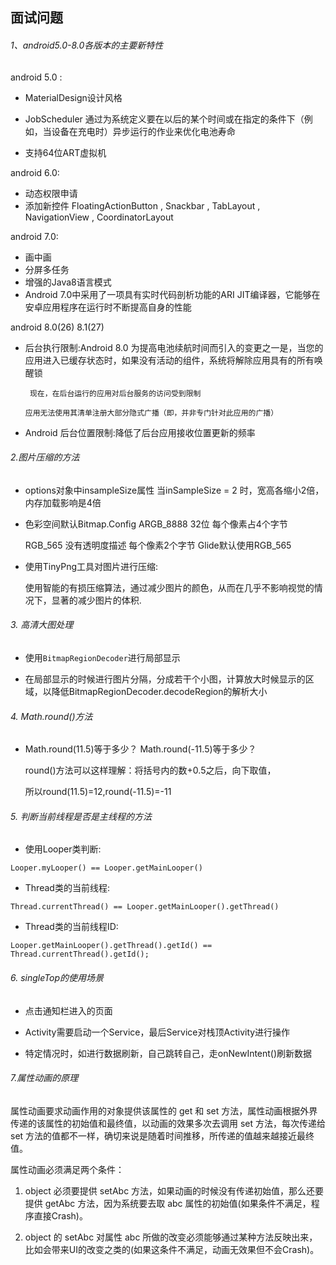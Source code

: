 ## 面试问题

###### 1、android5.0-8.0各版本的主要新特性

android 5.0 :

- MaterialDesign设计风格

- JobScheduler 通过为系统定义要在以后的某个时间或在指定的条件下（例如，当设备在充电时）异步运行的作业来优化电池寿命

- 支持64位ART虚拟机

android 6.0:

- 动态权限申请
- 添加新控件 FloatingActionButton , Snackbar , TabLayout , NavigationView , CoordinatorLayout

android 7.0:

- 画中画
- 分屏多任务
- 增强的Java8语言模式
- Android 7.0中采用了一项具有实时代码剖析功能的ARI JIT编译器，它能够在安卓应用程序在运行时不断提高自身的性能

android 8.0(26)  8.1(27)

- 后台执行限制:Android 8.0 为提高电池续航时间而引入的变更之一是，当您的应用进入已缓存状态时，如果没有活动的组件，系统将解除应用具有的所有唤醒锁
  
       现在，在后台运行的应用对后台服务的访问受到限制
      
      应用无法使用其清单注册大部分隐式广播（即，并非专门针对此应用的广播）

- Android 后台位置限制:降低了后台应用接收位置更新的频率

###### 2.图片压缩的方法

- options对象中insampleSize属性 当inSampleSize = 2 时，宽高各缩小2倍，内存加载影响是4倍

- 色彩空间默认Bitmap.Config ARGB_8888 32位 每个像素占4个字节 
  
  RGB_565 没有透明度描述 每个像素2个字节 Glide默认使用RGB_565

- 使用TinyPng工具对图片进行压缩:
  
  使用智能的有损压缩算法，通过减少图片的颜色，从而在几乎不影响视觉的情况下，显著的减少图片的体积.

###### 3. 高清大图处理

- 使用`BitmapRegionDecoder`进行局部显示

- 在局部显示的时候进行图片分隔，分成若干个小图，计算放大时候显示的区域，以降低BitmapRegionDecoder.decodeRegion的解析大小

###### 4. Math.round()方法

- Math.round(11.5)等于多少？ Math.round(-11.5)等于多少？
  
  round()方法可以这样理解：将括号内的数+0.5之后，向下取值，
  
  所以round(11.5)=12,round(-11.5)=-11

###### 5. 判断当前线程是否是主线程的方法

- 使用Looper类判断:

`Looper.myLooper() == Looper.getMainLooper()`

- Thread类的当前线程:

`Thread.currentThread() == Looper.getMainLooper().getThread()`

- Thread类的当前线程ID:

`Looper.getMainLooper().getThread().getId() == Thread.currentThread().getId();`

###### 6. singleTop的使用场景

- 点击通知栏进入的页面

- Activity需要启动一个Service，最后Service对栈顶Activity进行操作

- 特定情况时，如进行数据刷新，自己跳转自己，走onNewIntent()刷新数据

###### 7.属性动画的原理

属性动画要求动画作用的对象提供该属性的 get 和 set 方法，属性动画根据外界传递的该属性的初始值和最终值，以动画的效果多次去调用 set 方法，每次传递给 set 方法的值都不一样，确切来说是随着时间推移，所传递的值越来越接近最终值。

属性动画必须满足两个条件：

1. object 必须要提供 setAbc 方法，如果动画的时候没有传递初始值，那么还要提供 getAbc 方法，因为系统要去取 abc 属性的初始值(如果条件不满足，程序直接Crash)。

2. object 的 setAbc 对属性 abc 所做的改变必须能够通过某种方法反映出来，比如会带来UI的改变之类的(如果这条件不满足，动画无效果但不会Crash)。


